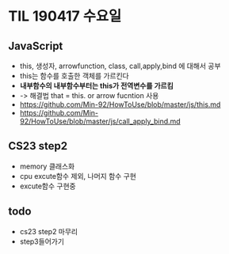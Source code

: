 # TIL 190417 수요일

## JavaScript

- this, 생성자, arrowfunction, class, call,apply,bind 에 대해서 공부
- this는 함수를 호출한 객체를 가르킨다
- **내부함수의 내부함수부터는 this가 전역변수를 가르킴**
- -> 해결법 that  = this. or arrow fucntion 사용
- <https://github.com/Min-92/HowToUse/blob/master/js/this.md>
- <https://github.com/Min-92/HowToUse/blob/master/js/call_apply_bind.md>

## CS23 step2

- memory 클래스화
- cpu excute함수 제외, 나머지 함수 구현
- excute함수 구현중

## todo

- cs23 step2 마무리
- step3들어가기

